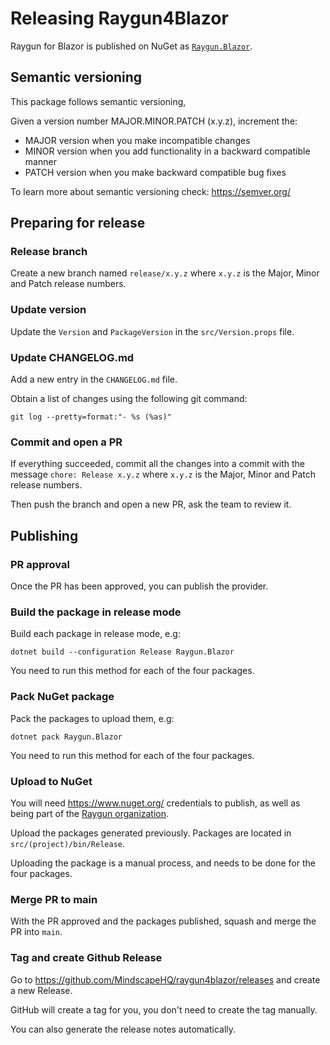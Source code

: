 # Releasing Raygun4Blazor

Raygun for Blazor is published on NuGet as [`Raygun.Blazor`](https://www.nuget.org/packages/Raygun.Blazor).

## Semantic versioning

This package follows semantic versioning,

Given a version number MAJOR.MINOR.PATCH (x.y.z), increment the:

- MAJOR version when you make incompatible changes
- MINOR version when you add functionality in a backward compatible manner
- PATCH version when you make backward compatible bug fixes

To learn more about semantic versioning check: https://semver.org/

## Preparing for release

### Release branch

Create a new branch named `release/x.y.z` 
where `x.y.z` is the Major, Minor and Patch release numbers.

### Update version

Update the `Version` and `PackageVersion` in the `src/Version.props` file.

### Update CHANGELOG.md

Add a new entry in the `CHANGELOG.md` file.

Obtain a list of changes using the following git command:

```
git log --pretty=format:"- %s (%as)"
```

### Commit and open a PR

If everything succeeded, commit all the changes into a commit with the message `chore: Release x.y.z`
where `x.y.z` is the Major, Minor and Patch release numbers.

Then push the branch and open a new PR, ask the team to review it.

## Publishing

### PR approval

Once the PR has been approved, you can publish the provider.

### Build the package in release mode

Build each package in release mode, e.g:

```
dotnet build --configuration Release Raygun.Blazor
```

You need to run this method for each of the four packages.

### Pack NuGet package

Pack the packages to upload them, e.g:

```
dotnet pack Raygun.Blazor
```

You need to run this method for each of the four packages.

### Upload to NuGet

You will need https://www.nuget.org/ credentials to publish, 
as well as being part of the [Raygun organization](https://www.nuget.org/profiles/Raygun).

Upload the packages generated previously.
Packages are located in `src/(project)/bin/Release`.

Uploading the package is a manual process, and needs to be done for the four packages.

### Merge PR to main

With the PR approved and the packages published, 
squash and merge the PR into `main`.

### Tag and create Github Release

Go to https://github.com/MindscapeHQ/raygun4blazor/releases and create a new Release.

GitHub will create a tag for you, you don't need to create the tag manually.

You can also generate the release notes automatically.

